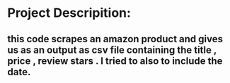 # Project Descripition:
## this code scrapes an amazon product and gives us as an output as csv file containing  the title , price , review stars . I tried to also to include the date.   
